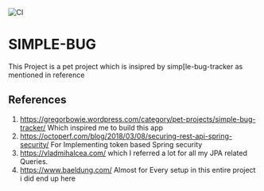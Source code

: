 ![CI](https://github.com/hbothra15/simple-bug/workflows/CI/badge.svg)
# SIMPLE-BUG
This Project is a pet project which is insipred by simp[le-bug-tracker as mentioned in reference

References
---
1. https://gregorbowie.wordpress.com/category/pet-projects/simple-bug-tracker/ Which inspired me to build this app
2. https://octoperf.com/blog/2018/03/08/securing-rest-api-spring-security/ For Implementing token based Spring security
3. https://vladmihalcea.com/ which I referred a lot for all my JPA related Queries.
4. https://www.baeldung.com/ Almost for Every setup in this entire project i did end up here
